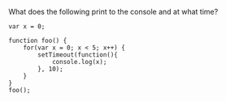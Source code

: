 What does the following print to the console and at what time?  
  
    var x = 0;
    
    function foo() {
        for(var x = 0; x < 5; x++) {
            setTimeout(function(){
                console.log(x);
            }, 10);
        }
    }
    foo();
